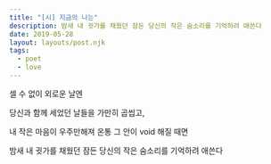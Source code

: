 ```yaml
---
title: "[시] 지금의 나는"
description: 밤새 내 귓가를 채웠던 잠든 당신의 작은 숨소리를 기억하려 애쓴다
date: 2019-05-28
layout: layouts/post.njk
tags:
  - poet
  - love
---
```


셀 수 없이 외로운 날엔

당신과 함께 세었던 날들을 가만히 곱씹고,

내 작은 마음이 우주만해져 온통 그 안이 void 해질 때면

밤새 내 귓가를 채웠던 잠든 당신의 작은 숨소리를 기억하려 애쓴다